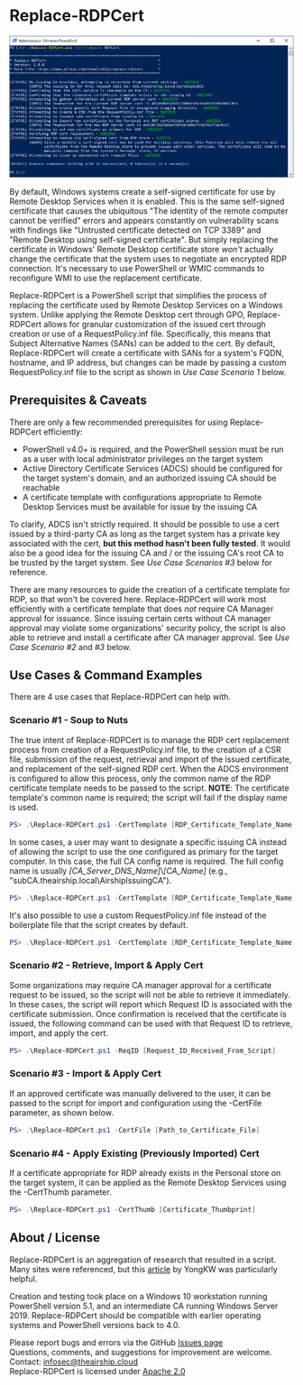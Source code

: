 # Replace-RDPCert

![helpimage](https://github.com/TheAirship/Replace-RDPCert/blob/main/Images/RRDPC_Process1.PNG)

By default, Windows systems create a self-signed certificate for use by Remote Desktop Services when it is enabled. This is the same self-signed certificate that causes the ubiquitous "The identity of the remote computer cannot be verified" errors and appears constantly on vulnerability scans with findings like "Untrusted certificate detected on TCP 3389" and "Remote Desktop using self-signed certificate". But simply replacing the certificate in Windows' Remote Desktop certificate store *won't* actually change the certificate that the system uses to negotiate an encrypted RDP connection. It's necessary to use PowerShell or WMIC commands to reconfigure WMI to use the replacement certificate.

Replace-RDPCert is a PowerShell script that simplifies the process of replacing the certificate used by Remote Desktop Services on a Windows system. Unlike applying the Remote Desktop cert through GPO, Replace-RDPCert allows for granular customization of the issued cert through creation or use of a RequestPolicy.inf file. Specifically, this means that Subject Alternative Names (SANs) can be added to the cert. By default, Replace-RDPCert will create a certificate with SANs for a system's FQDN, hostname, and IP address, but changes can be made by passing a custom RequestPolicy.inf file to the script as shown in *Use Case Scenario 1* below.

## Prerequisites & Caveats

There are only a few recommended prerequisites for using Replace-RDPCert efficiently:

- PowerShell v4.0+ is required, and the PowerShell session must be run as a user with local administrator privileges on the target system
- Active Directory Certificate Services (ADCS) should be configured for the target system's domain, and an authorized issuing CA should be reachable
- A certificate template with configurations appropriate to Remote Desktop Services must be available for issue by the issuing CA

To clarify, ADCS isn't strictly required. It should be possible to use a cert issued by a third-party CA as long as the target system has a private key associated with the cert, **but this method hasn't been fully tested**. It would also be a good idea for the issuing CA and / or the issuing CA's root CA to be trusted by the target system. See *Use Case Scenarios #3* below for reference.

There are many resources to guide the creation of a certificate template for RDP, so that won't be covered here. Replace-RDPCert will work most efficiently with a certificate template that does *not* require CA Manager approval for issuance. Since issuing certain certs without CA manager approval may violate some organizations' security policy, the script is also able to retrieve and install a certificate after CA manager approval. See *Use Case Scenario #2* and *#3* below.

## Use Cases & Command Examples

There are 4 use cases that Replace-RDPCert can help with.

### Scenario #1 - Soup to Nuts

The true intent of Replace-RDPCert is to manage the RDP cert replacement process from creation of a RequestPolicy.inf file, to the creation of a CSR file, submission of the request, retrieval and import of the issued certificate, and replacement of the self-signed RDP cert. When the ADCS environment is configured to allow this process, only the common name of the RDP certificate template needs to be passed to the script. **NOTE**: The certificate template's common name is required; the script will fail if the display name is used.

```PowerShell
PS> .\Replace-RDPCert.ps1 -CertTemplate [RDP_Certificate_Template_Name]
```

In some cases, a user may want to designate a specific issuing CA instead of allowing the script to use the one configured as primary for the target computer. In this case, the full CA config name is required. The full config name is usually *[CA_Server_DNS_Name]*\\*[CA_Name]* (e.g., "subCA.theairship.local\AirshipIssuingCA").

```PowerShell
PS> .\Replace-RDPCert.ps1 -CertTemplate [RDP_Certificate_Template_Name] -CAName [Full_CA_Name]
```

It's also possible to use a custom RequestPolicy.inf file instead of the boilerplate file that the script creates by default.

```PowerShell
PS> .\Replace-RDPCert.ps1 -CertTemplate [RDP_Certificate_Template_Name] -ReqFile [Full_Path_to_File]
```

### Scenario #2 - Retrieve, Import & Apply Cert

Some organizations may require CA manager approval for a certificate request to be issued, so the script will not be able to retrieve it immediately. In these cases, the script will report which Request ID is associated with the certificate submission. Once confirmation is received that the certificate is issued, the following command can be used with that Request ID to retrieve, import, and apply the cert.

```PowerShell
PS> .\Replace-RDPCert.ps1 -ReqID [Request_ID_Received_From_Script]
```

### Scenario #3 - Import & Apply Cert

If an approved certificate was manually delivered to the user, it can be passed to the script for import and configuration using the -CertFile parameter, as shown below.

```PowerShell
PS> .\Replace-RDPCert.ps1 -CertFile [Path_to_Certificate_File]
```

### Scenario #4 - Apply Existing (Previously Imported) Cert

If a certificate appropriate for RDP already exists in the Personal store on the target system, it can be applied as the Remote Desktop Services using the -CertThumb parameter.

```PowerShell
PS> .\Replace-RDPCert.ps1 -CertThumb [Certificate_Thumbprint]
```

## About / License

Replace-RDPCert is an aggregation of research that resulted in a script. Many sites were referenced, but this [article](https://aventistech.com/2019/08/08/replace-rdp-default-self-sign-certificate/) by YongKW was particularly helpful.

Creation and testing took place on a Windows 10 workstation running PowerShell version 5.1, and an intermediate CA running Windows Server 2019. Replace-RDPCert should be compatible with earlier operating systems and PowerShell versions back to 4.0. 

Please report bugs and errors via the GitHub [Issues page](https://github.com/TheAirship/Replace-RDPCert/issues)  
Questions, comments, and suggestions for improvement are welcome. Contact: infosec@theairship.cloud  
Replace-RDPCert is licensed under [Apache 2.0](https://github.com/TheAirship/Replace-RDPCert/blob/main/LICENSE)
